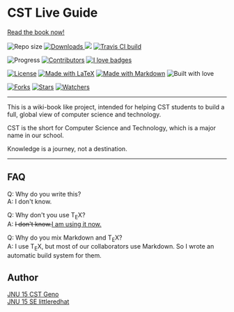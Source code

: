 # CST Live Guide

[Read the book now!](https://cstgit.github.io/CST-Live-Guide/book.pdf)

![Repo size](https://img.shields.io/github/repo-size/CSTGit/CST-Live-Guide.svg) [![Downloads](https://img.shields.io/github/downloads/CSTGit/CST-Live-Guide/total.svg) ![](http://hits.dwyl.com/CSTGit/CST-Live-Guide.svg)](https://github.com/CSTGit/CST-Live-Guide/releases) [![Travis CI build](https://api.travis-ci.org/CSTGit/CST-Live-Guide.svg?branch=master)](https://travis-ci.org/CSTGit/CST-Live-Guide)

![Progress](https://img.shields.io/badge/progress-0%25-lightgrey.svg) [![Contributors](https://img.shields.io/github/contributors/CSTGit/CST-Live-Guide.svg)](https://github.com/CSTGit/CST-Live-Guide/graphs/contributors) [![I love badges](https://img.shields.io/badge/I%20Love-Badges-green.svg)](https://shields.io)

[![License](https://img.shields.io/github/license/CSTGit/CST-Live-Guide.svg)](https://github.com/CSTGit/CST-Live-Guide/blob/master/LICENSE.md) [![Made with LaTeX](https://img.shields.io/badge/made%20with-LaTeX-brightgreen.svg)](https://github.com/CSTGit/CST-Live-Guide/search?l=tex) [![Made with Markdown](https://img.shields.io/badge/made%20with-Markdown-brightgreen.svg)](https://github.com/CSTGit/CST-Live-Guide/search?l=Markdown) ![Built with love](https://img.shields.io/badge/built%20with-love-pink.svg)

[![Forks](https://img.shields.io/github/forks/CSTGit/CST-Live-Guide.svg?style=social)](https://github.com/CSTGit/CST-Live-Guide/network/members) [![Stars](https://img.shields.io/github/stars/CSTGit/CST-Live-Guide.svg?style=social)](https://github.com/CSTGit/CST-Live-Guide/stargazers) [![Watchers](https://img.shields.io/github/watchers/CSTGit/CST-Live-Guide.svg?style=social)](https://github.com/CSTGit/CST-Live-Guide/watchers)

---

This is a wiki-book like project, intended for helping CST students to build a full, global view of computer science and technology.

CST is the short for Computer Science and Technology, which is a major name in our school.

Knowledge is a journey, not a destination.

---

## FAQ

Q: Why do you write this?  
A: I don't know.

Q: Why don't you use T<sub>E</sub>X?  
A: <del>I don't know.</del><ins>I am using it now.</ins>

Q: Why do you mix Markdown and T<sub>E</sub>X?  
A: I use T<sub>E</sub>X, but most of our collaborators use Markdown. So I wrote an automatic build system for them.

## Author

[JNU 15 CST Geno](https://github.com/geno1024)  
[JNU 15 SE littleredhat](https://github.com/littleredhat1997)
